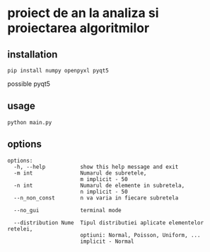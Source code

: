 # proiect de an la analiza si proiectarea algoritmilor


## installation
```
pip install numpy openpyxl pyqt5
```
possible pyqt5

## usage
```
python main.py

```

## options
```
options:
  -h, --help           show this help message and exit
  -m int               Numarul de subretele,
                       m implicit - 50
  -n int               Numarul de elemente in subretela,
                       n implicit - 50
  --n_non_const        n va varia in fiecare subretela

  --no_gui             terminal mode

  --distribution Nume  Tipul distributiei aplicate elementelor retelei,
                       optiuni: Normal, Poisson, Uniform, ...
                       implicit - Normal
```
